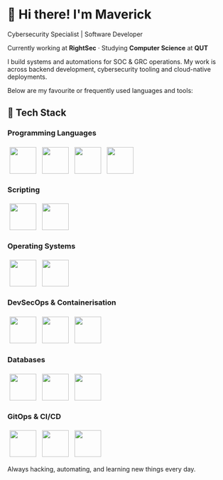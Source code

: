 <h1>👋 Hi there! I'm Maverick</h1>

<p>
Cybersecurity Specialist | Software Developer
</p>
<p>
Currently working at <strong>RightSec</strong> · Studying <strong>Computer Science</strong> at <strong>QUT</strong>
</p>

<p>
I build systems and automations for SOC & GRC operations.  
My work is across backend development, cybersecurity tooling and cloud-native deployments.
</p>

<p>
Below are my favourite or frequently used languages and tools:
</p>

<h2>🧰 Tech Stack</h2>

<h3>Programming Languages</h3>
<img align="left" width="60px" style="padding:5px;" src="https://cdn.jsdelivr.net/gh/devicons/devicon/icons/go/go-original.svg" />
<img align="left" width="60px" style="padding:5px;" src="https://cdn.jsdelivr.net/gh/devicons/devicon/icons/python/python-original.svg" />
<img align="left" width="60px" style="padding:5px;" src="https://cdn.jsdelivr.net/gh/devicons/devicon/icons/java/java-original.svg" />
<img align="left" width="60px" style="padding:5px;" src="https://cdn.jsdelivr.net/gh/devicons/devicon/icons/javascript/javascript-original.svg" />
<br><br><br><br>

<h3>Scripting</h3>
<img align="left" width="60px" style="padding:5px;" src="https://cdn.jsdelivr.net/gh/devicons/devicon/icons/bash/bash-original.svg" />
<img align="left" width="60px" style="padding:5px;" src="https://cdn.jsdelivr.net/gh/devicons/devicon/icons/powershell/powershell-original.svg" />
<br><br><br><br>

<h3>Operating Systems</h3>
<img align="left" width="60px" style="padding:5px;" src="https://cdn.jsdelivr.net/gh/devicons/devicon/icons/linux/linux-original.svg" />
<img align="left" width="60px" style="padding:5px;" src="https://cdn.jsdelivr.net/gh/devicons/devicon/icons/windows8/windows8-original.svg" />
<br><br><br><br>

<h3>DevSecOps & Containerisation</h3>
<img align="left" width="60px" style="padding:5px;" src="https://cdn.jsdelivr.net/gh/devicons/devicon/icons/docker/docker-original.svg" />
<img align="left" width="60px" style="padding:5px;" src="https://cdn.jsdelivr.net/gh/devicons/devicon/icons/kubernetes/kubernetes-plain.svg" />
<img width="60px" style="padding:5px;" src="https://cdn.jsdelivr.net/gh/devicons/devicon/icons/git/git-original.svg" />
<br>

<h3>Databases</h3>
<img align="left" width="60px" style="padding:5px;" src="https://cdn.jsdelivr.net/gh/devicons/devicon/icons/mysql/mysql-original.svg" />
<img align="left" width="60px" style="padding:5px;" src="https://cdn.jsdelivr.net/gh/devicons/devicon/icons/redis/redis-original.svg" />
<img align="left" width="60px" style="padding:5px;" src="https://cdn.jsdelivr.net/gh/devicons/devicon/icons/mongodb/mongodb-original.svg" />
<br><br><br><br>

<h3>GitOps & CI/CD</h3>
<img align="left" width="60px" style="padding:5px;" src="https://cdn.jsdelivr.net/gh/devicons/devicon/icons/github/github-original.svg" />
<img align="left" width="60px" style="padding:5px;" src="https://cdn.jsdelivr.net/gh/devicons/devicon/icons/gitlab/gitlab-original.svg" />
<img width="60px" style="padding:5px;" src="https://cdn.jsdelivr.net/gh/devicons/devicon/icons/githubactions/githubactions-original.svg" />
<br>

<p>
Always hacking, automating, and learning new things every day.
</p>
